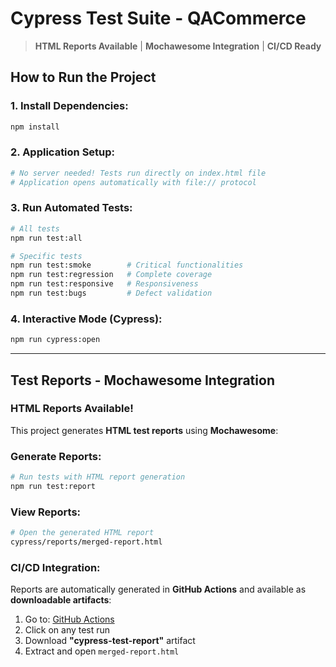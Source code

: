 # **Cypress Test Suite - QACommerce**

> **HTML Reports Available** | **Mochawesome Integration** | **CI/CD Ready**

## **How to Run the Project**

### **1. Install Dependencies:**
```bash
npm install
```

### **2. Application Setup:**
```bash
# No server needed! Tests run directly on index.html file
# Application opens automatically with file:// protocol
```

### **3. Run Automated Tests:**
```bash
# All tests
npm run test:all

# Specific tests
npm run test:smoke        # Critical functionalities
npm run test:regression   # Complete coverage
npm run test:responsive   # Responsiveness
npm run test:bugs         # Defect validation
```

### **4. Interactive Mode (Cypress):**
```bash
npm run cypress:open
```

---

## **Test Reports - Mochawesome Integration**

### **HTML Reports Available!**

This project generates **HTML test reports** using **Mochawesome**:

### **Generate Reports:**
```bash
# Run tests with HTML report generation
npm run test:report
```

### **View Reports:**
```bash
# Open the generated HTML report
cypress/reports/merged-report.html
```

### **CI/CD Integration:**
Reports are automatically generated in **GitHub Actions** and available as **downloadable artifacts**:

1. Go to: [GitHub Actions](https://github.com/camilagomo/camila-portifolio/actions)
2. Click on any test run
3. Download **"cypress-test-report"** artifact
4. Extract and open `merged-report.html`







